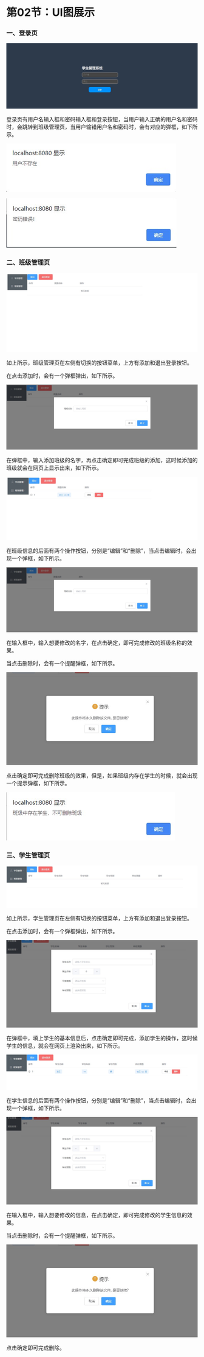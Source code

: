 # 第02节：UI图展示

### 一、登录页

![登录页](../images/1202_login.jpg)

登录页有用户名输入框和密码输入框和登录按钮，当用户输入正确的用户名和密码时，会跳转到班级管理页，当用户输错用户名和密码时，会有对应的弹框，如下所示。

![用户不存在](../images/1202_user.jpg)

![密码错误](../images/1202_pass.jpg)

### 二、班级管理页

![班级管理页](../images/1202_clazz.jpg)

如上所示，班级管理页在左侧有切换的按钮菜单，上方有添加和退出登录按钮。

在点击添加时，会有一个弹框弹出，如下所示。

![添加班级弹框](../images/1202_insertclazz.jpg)

在弹框中，输入添加班级的名字，再点击确定即可完成班级的添加，这时候添加的班级就会在网页上显示出来，如下所示。

![班级信息](../images/1202_clazzname.jpg)

在班级信息的后面有两个操作按钮，分别是“编辑”和“删除”，当点击编辑时，会出现一个弹框，如下所示。

![编辑弹框](../images/1202_insertclazz.jpg)

在输入框中，输入想要修改的名字，在点击确定，即可完成修改的班级名称的效果。

当点击删除时，会有一个提醒弹框，如下所示。

![删除提醒框](../images/1202_deleteclazz.jpg)

点击确定即可完成删除班级的效果，但是，如果班级内存在学生的时候，就会出现一个提示弹框，如下所示。

![删除失败](../images/1202_deleteno.jpg)

### 三、学生管理页

![学生管理页面](../images/1202_students.jpg)

如上所示，学生管理页在左侧有切换的按钮菜单，上方有添加和退出登录按钮。

在点击添加时，会有一个弹框弹出，如下所示。

![添加学生](../images/1202_insertstudent.jpg)

在弹框中，填上学生的基本信息后，点击确定即可完成，添加学生的操作，这时候学生的信息，就会在网页上渲染出来，如下所示。

![学生信息](../images/1202_student.jpg)

在学生信息的后面有两个操作按钮，分别是“编辑”和“删除”，当点击编辑时，会出现一个弹框，如下所示。

![修改学生信息](../images/1202_insertstudent.jpg)

在输入框中，输入想要修改的信息，在点击确定，即可完成修改的学生信息的效果。

当点击删除时，会有一个提醒弹框，如下所示。

![删除提醒框](../images/1202_deleteclazz.jpg)

点击确定即可完成删除。

